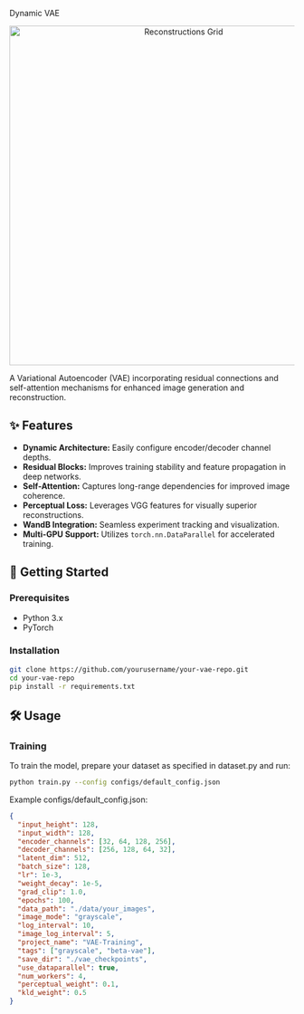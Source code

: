 Dynamic VAE
<p align="center">
  <img src="path/to/reconstructions.png" alt="Reconstructions Grid" width="600"/>
</p>

A Variational Autoencoder (VAE) incorporating residual connections and self-attention mechanisms for enhanced image generation and reconstruction.

## ✨ Features
* **Dynamic Architecture:** Easily configure encoder/decoder channel depths.
* **Residual Blocks:** Improves training stability and feature propagation in deep networks.
* **Self-Attention:** Captures long-range dependencies for improved image coherence.
* **Perceptual Loss:** Leverages VGG features for visually superior reconstructions.
* **WandB Integration:** Seamless experiment tracking and visualization.
* **Multi-GPU Support:** Utilizes `torch.nn.DataParallel` for accelerated training.

## 🚀 Getting Started

### Prerequisites
* Python 3.x
* PyTorch

### Installation
```bash
git clone https://github.com/yourusername/your-vae-repo.git
cd your-vae-repo
pip install -r requirements.txt
```

## 🛠 Usage
### Training
To train the model, prepare your dataset as specified in dataset.py and run:

```bash
python train.py --config configs/default_config.json
```

Example configs/default_config.json:

```json
{
  "input_height": 128,
  "input_width": 128,
  "encoder_channels": [32, 64, 128, 256],
  "decoder_channels": [256, 128, 64, 32],
  "latent_dim": 512,
  "batch_size": 128,
  "lr": 1e-3,
  "weight_decay": 1e-5,
  "grad_clip": 1.0,
  "epochs": 100,
  "data_path": "./data/your_images",
  "image_mode": "grayscale",
  "log_interval": 10,
  "image_log_interval": 5,
  "project_name": "VAE-Training",
  "tags": ["grayscale", "beta-vae"],
  "save_dir": "./vae_checkpoints",
  "use_dataparallel": true,
  "num_workers": 4,
  "perceptual_weight": 0.1,
  "kld_weight": 0.5
}
```

